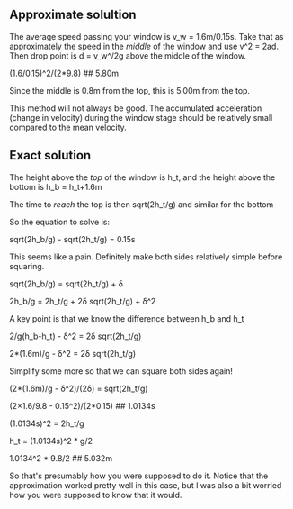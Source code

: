 ## Approximate solultion

The average speed passing your window is v_w = 1.6m/0.15s. Take that as approximately the speed in the _middle_ of the window and use v^2 = 2ad. Then drop point is d = v_w^/2g above the middle of the window.

(1.6/0.15)^2/(2*9.8) ## 5.80m

Since the middle is 0.8m from the top, this is 5.00m from the top.

This method will not always be good. The accumulated acceleration (change in velocity) during the window stage should be relatively small compared to the mean velocity.

## Exact solution

The height above the _top_ of the window is h_t, and the height above the bottom is h_b = h_t+1.6m

The time to _reach_ the top is then sqrt(2h_t/g) and similar for the bottom

So the equation to solve is:

sqrt(2h_b/g) - sqrt(2h_t/g) = 0.15s

This seems like a pain. Definitely make both sides relatively simple before squaring.

sqrt(2h_b/g) = sqrt(2h_t/g) + δ

2h_b/g = 2h_t/g + 2δ sqrt(2h_t/g) + δ^2

A key point is that we know the difference between h_b and h_t

2/g(h_b-h_t) - δ^2 =  2δ sqrt(2h_t/g)

2*(1.6m)/g - δ^2 = 2δ sqrt(2h_t/g)

Simplify some more so that we can square both sides again!

(2*(1.6m)/g - δ^2)/(2δ) = sqrt(2h_t/g)

(2×1.6/9.8 - 0.15^2)/(2*0.15) ## 1.0134s

(1.0134s)^2 = 2h_t/g

h_t = (1.0134s)^2 * g/2 

1.0134^2 * 9.8/2 ## 5.032m

So that's presumably how you were supposed to do it. Notice that the approximation worked pretty well in this case, but I was also a bit worried how you were supposed to know that it would.




